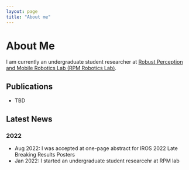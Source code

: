 ```yaml
---
layout: page
title: "About me"
---
```

About Me
========
I am currently an undergraduate student researcher at [Robust Perception and Mobile Robotics Lab (RPM Robotics Lab)](https://rpm.snu.ac.kr/).


Publications
------------
+ TBD

Latest News
-----------
### 2022
+ Aug 2022: I was accepted at one-page abstract for IROS 2022 Late Breaking Results Posters
+ Jan 2022: I started an undergraduate student researcehr at RPM lab

